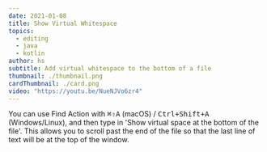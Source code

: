 ```yaml
---
date: 2021-01-08
title: Show Virtual Whitespace
topics:
  - editing
  - java
  - kotlin
author: hs
subtitle: Add virtual whitespace to the bottom of a file
thumbnail: ./thumbnail.png
cardThumbnail: ./card.png
video: "https://youtu.be/NueNJVo6zr4"
---
```


You can use Find Action with <kbd>⌘⇧A</kbd> (macOS) / <kbd>Ctrl+Shift+A</kbd> (Windows/Linux), and then type in 'Show virtual space at the bottom of the file'. This allows you to scroll past the end of the file so that the last line of text will be at the top of the window.
